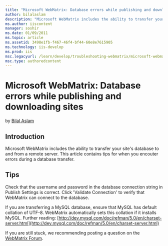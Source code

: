 ```yaml
---
title: "Microsoft WebMatrix: Database errors while publishing and downloading sites | Microsoft Docs"
author: bilalaslam
description: "Microsoft WebMatrix includes the ability to transfer your site's database to and from a remote server. This article contains tips for when you encouter error..."
ms.author: iiscontent
manager: soshir
ms.date: 01/09/2011
ms.topic: article
ms.assetid: 3498e1fb-f467-46f4-bf44-60e8e7615905
ms.technology: iis-develop
ms.prod: iis
msc.legacyurl: /learn/develop/troubleshooting-webmatrix/microsoft-webmatrix-database-errors-while-publishing-and-downloading-sites
msc.type: authoredcontent
---
```

Microsoft WebMatrix: Database errors while publishing and downloading sites
====================
by [Bilal Aslam](https://github.com/bilalaslam)

## Introduction

Microsoft WebMatrix includes the ability to transfer your site's database to and from a remote server. This article contains tips for when you encouter errors during a database transfer.

## Tips

Check that the username and password in the database connection string in Publish Settings is correct. Click 'Validate Connection' to verify that WebMatrix can connect to the database.

If you are transferring a MySQL database, ensure that MySQL has default collation of UTF-8. WebMatrix automatically sets this collation if it installs MySQL. Further reading: [http://dev.mysql.com/doc/refman/5.0/en/charset-server.html](http://dev.mysql.com/doc/refman/5.0/en/charset-server.html)

If you are still stuck, we recommending posting a question on the [WebMatrix Forum](https://forums.iis.net/1166.aspx).